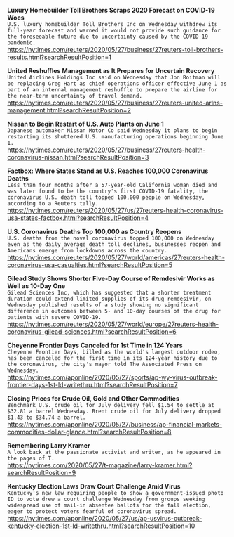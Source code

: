 **Luxury Homebuilder Toll Brothers Scraps 2020 Forecast on COVID-19 Woes**\
`U.S. luxury homebuilder Toll Brothers Inc on Wednesday withdrew its full-year forecast and warned it would not provide such guidance for the foreseeable future due to uncertainty caused by the COVID-19 pandemic.`\
https://nytimes.com/reuters/2020/05/27/business/27reuters-toll-brothers-results.html?searchResultPosition=1

**United Reshuffles Management as It Prepares for Uncertain Recovery**\
`United Airlines Holdings Inc said on Wednesday that Jon Roitman will be replacing Greg Hart as chief operations officer effective June 1 as part of an internal management reshuffle to prepare the airline for the near-term uncertainty of travel demand.`\
https://nytimes.com/reuters/2020/05/27/business/27reuters-united-arlns-management.html?searchResultPosition=2

**Nissan to Begin Restart of U.S. Auto Plants on June 1**\
`Japanese automaker Nissan Motor Co said Wednesday it plans to begin restarting its shuttered U.S. manufacturing operations beginning June 1.`\
https://nytimes.com/reuters/2020/05/27/business/27reuters-health-coronavirus-nissan.html?searchResultPosition=3

**Factbox: Where States Stand as U.S. Reaches 100,000 Coronavirus Deaths**\
`Less than four months after a 57-year-old California woman died and was later found to be the country's first COVID-19 fatality, the coronavirus U.S. death toll topped 100,000 people on Wednesday, according to a Reuters tally.    `\
https://nytimes.com/reuters/2020/05/27/us/27reuters-health-coronavirus-usa-states-factbox.html?searchResultPosition=4

**U.S. Coronavirus Deaths Top 100,000 as Country Reopens**\
`U.S. deaths from the novel coronavirus topped 100,000 on Wednesday even as the daily average death toll declines, businesses reopen and Americans emerge from lockdowns across the country.`\
https://nytimes.com/reuters/2020/05/27/world/americas/27reuters-health-coronavirus-usa-casualties.html?searchResultPosition=5

**Gilead Study Shows Shorter Five-Day Course of Remdesivir Works as Well as 10-Day One**\
`Gilead Sciences Inc, which has suggested that a shorter treatment duration could extend limited supplies of its drug remdesivir, on Wednesday published results of a study showing no significant difference in outcomes between 5- and 10-day courses of the drug for patients with severe COVID-19.`\
https://nytimes.com/reuters/2020/05/27/world/europe/27reuters-health-coronavirus-gilead-sciences.html?searchResultPosition=6

**Cheyenne Frontier Days Canceled for 1st Time in 124 Years**\
`Cheyenne Frontier Days, billed as the world's largest outdoor rodeo, has been canceled for the first time in its 124-year history due to the coronavirus, the city's mayor told The Associated Press on Wednesday.`\
https://nytimes.com/aponline/2020/05/27/sports/ap-wy-virus-outbreak-frontier-days-1st-ld-writethru.html?searchResultPosition=7

**Closing Prices for Crude Oil, Gold and Other Commodities**\
`Benchmark U.S. crude oil for July delivery fell $1.54 to settle at $32.81 a barrel Wednesday. Brent crude oil for July delivery dropped $1.43 to $34.74 a barrel. `\
https://nytimes.com/aponline/2020/05/27/business/ap-financial-markets-commodities-dollar-glance.html?searchResultPosition=8

**Remembering Larry Kramer**\
`A look back at the passionate activist and writer, as he appeared in the pages of T.`\
https://nytimes.com/2020/05/27/t-magazine/larry-kramer.html?searchResultPosition=9

**Kentucky Election Laws Draw Court Challenge Amid Virus**\
`Kentucky's new law requiring people to show a government-issued photo ID to vote drew a court challenge Wednesday from groups seeking widespread use of mail-in absentee ballots for the fall election, eager to protect voters fearful of coronavirus spread.`\
https://nytimes.com/aponline/2020/05/27/us/ap-usvirus-outbreak-kentucky-election-1st-ld-writethru.html?searchResultPosition=10

